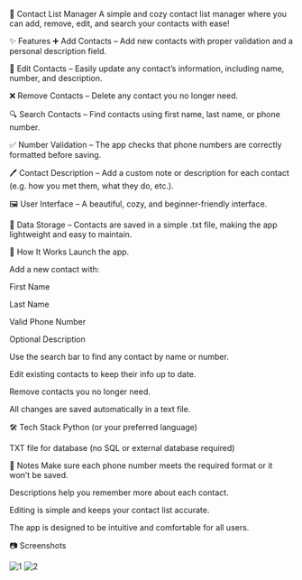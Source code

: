 
📇 Contact List Manager
A simple and cozy contact list manager where you can add, remove, edit, and search your contacts with ease!

✨ Features
➕ Add Contacts – Add new contacts with proper validation and a personal description field.

📝 Edit Contacts – Easily update any contact’s information, including name, number, and description.

❌ Remove Contacts – Delete any contact you no longer need.

🔍 Search Contacts – Find contacts using first name, last name, or phone number.

✅ Number Validation – The app checks that phone numbers are correctly formatted before saving.

🖊️ Contact Description – Add a custom note or description for each contact (e.g. how you met them, what they do, etc.).

🖼️ User Interface – A beautiful, cozy, and beginner-friendly interface.

💾 Data Storage – Contacts are saved in a simple .txt file, making the app lightweight and easy to maintain.

📁 How It Works
Launch the app.

Add a new contact with:

First Name

Last Name

Valid Phone Number

Optional Description

Use the search bar to find any contact by name or number.

Edit existing contacts to keep their info up to date.

Remove contacts you no longer need.

All changes are saved automatically in a text file.

🛠️ Tech Stack
Python (or your preferred language)

TXT file for database (no SQL or external database required)

📌 Notes
Make sure each phone number meets the required format or it won’t be saved.

Descriptions help you remember more about each contact.

Editing is simple and keeps your contact list accurate.

The app is designed to be intuitive and comfortable for all users.

📷 Screenshots

![1](https://github.com/user-attachments/assets/0f638d15-bccd-447d-881e-6ee40669ff41)
![2](https://github.com/user-attachments/assets/eb6d60fc-e3a2-4046-aba7-edcf8603c6b5)

